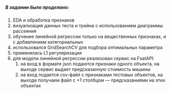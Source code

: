 
##### В задании было проделано:

1) EDA и обработка признаков
2) визуализация данных теста и трейна с использованием диаграммы рассеяния
3) обучение линейной регрессии только на вещественных признаках, и с добавлением категориальных
4) использовался GridSearchCV для подбора оптимальных параметра
5) применялась L1 регуляризация
6) для модели линейной регрессии реализован сервис на FsatAPI:
	1. на вход в формате json подаются признаки одного объекта, на выходе сервис выдает предсказанную стоимость машины
	2. на вход подается csv-файл с признаками тестовых объектов, на выходе получаем файл с +1 столбцом — предсказаниями на этих объектах

